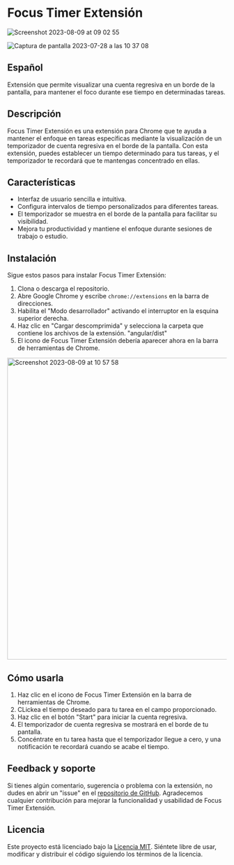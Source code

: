 # Focus Timer Extensión

![Screenshot 2023-08-09 at 09 02 55](https://github.com/attrix182/focus-timer-extension/assets/44885834/e6f1935f-7315-458c-9ccb-c967bd4da27b)

![Captura de pantalla 2023-07-28 a las 10 37 08](https://github.com/attrix182/focus-timer-extension/assets/44885834/ebe11a11-673c-408c-90a3-8054030f2582)


## Español

Extensión que permite visualizar una cuenta regresiva en un borde de la pantalla, para mantener el foco durante ese tiempo en determinadas tareas.

## Descripción

Focus Timer Extensión es una extensión para Chrome que te ayuda a mantener el enfoque en tareas específicas mediante la visualización de un temporizador de cuenta regresiva en el borde de la pantalla. Con esta extensión, puedes establecer un tiempo determinado para tus tareas, y el temporizador te recordará que te mantengas concentrado en ellas.


## Características

- Interfaz de usuario sencilla e intuitiva.
- Configura intervalos de tiempo personalizados para diferentes tareas.
- El temporizador se muestra en el borde de la pantalla para facilitar su visibilidad.
- Mejora tu productividad y mantiene el enfoque durante sesiones de trabajo o estudio.

## Instalación

Sigue estos pasos para instalar Focus Timer Extensión:

1. Clona o descarga el repositorio.
2. Abre Google Chrome y escribe `chrome://extensions` en la barra de direcciones.
3. Habilita el "Modo desarrollador" activando el interruptor en la esquina superior derecha.
4. Haz clic en "Cargar descomprimida" y selecciona la carpeta que contiene los archivos de la extensión. "angular/dist"
5. El icono de Focus Timer Extensión debería aparecer ahora en la barra de herramientas de Chrome.
<img width="691" alt="Screenshot 2023-08-09 at 10 57 58" src="https://github.com/attrix182/focus-timer-extension/assets/44885834/bf94fe6f-23ec-4128-9920-b88cfa8f5626">


## Cómo usarla

1. Haz clic en el icono de Focus Timer Extensión en la barra de herramientas de Chrome.
2. CLickea el tiempo deseado para tu tarea en el campo proporcionado.
3. Haz clic en el botón "Start" para iniciar la cuenta regresiva.
4. El temporizador de cuenta regresiva se mostrará en el borde de tu pantalla.
5. Concéntrate en tu tarea hasta que el temporizador llegue a cero, y una notificación te recordará cuando se acabe el tiempo.


## Feedback y soporte

Si tienes algún comentario, sugerencia o problema con la extensión, no dudes en abrir un "issue" en el [repositorio de GitHub](https://github.com/attrix182/focus-timer-extension). Agradecemos cualquier contribución para mejorar la funcionalidad y usabilidad de Focus Timer Extensión.


## Licencia

Este proyecto está licenciado bajo la [Licencia MIT](LICENSE.md). Siéntete libre de usar, modificar y distribuir el código siguiendo los términos de la licencia.

